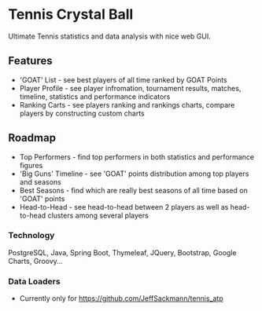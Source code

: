 # Tennis Crystal Ball
Ultimate Tennis statistics and data analysis with nice web GUI.

## Features

- 'GOAT' List - see best players of all time ranked by GOAT Points
- Player Profile - see player infromation, tournament results, matches, timeline, statistics and performance indicators
- Ranking Carts - see players ranking and rankings charts, compare players by constructing custom charts

## Roadmap

- Top Performers - find top performers in both statistics and performance figures
- 'Big Guns' Timeline - see 'GOAT' points distribution among top players and seasons
- Best Seasons - find which are really best seasons of all time based on 'GOAT' points
- Head-to-Head - see head-to-head between 2 players as well as head-to-head clusters among several players

### Technology

PostgreSQL, Java, Spring Boot, Thymeleaf, JQuery, Bootstrap, Google Charts, Groovy...

### Data Loaders
- Currently only for https://github.com/JeffSackmann/tennis_atp
